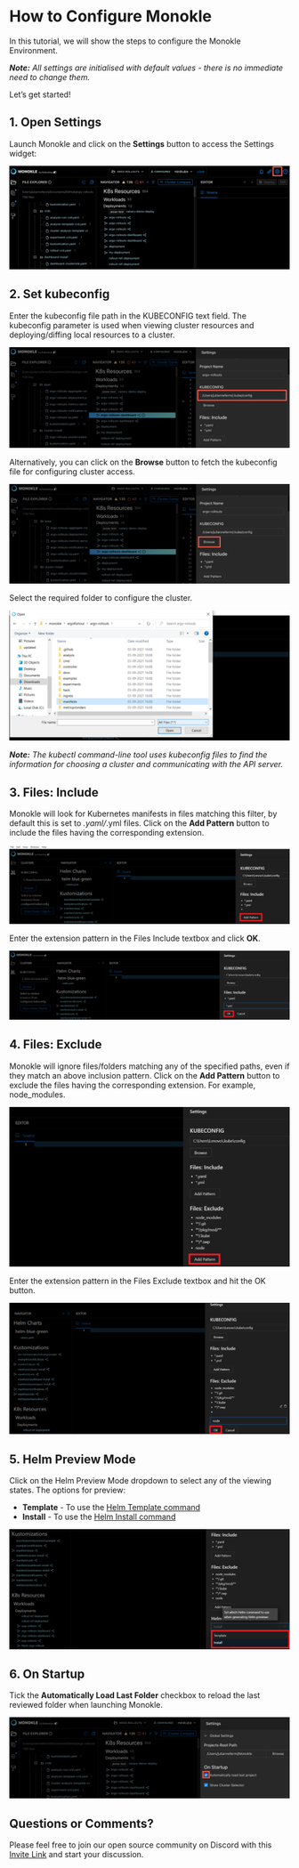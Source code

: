 # How to Configure Monokle

In this tutorial, we will show the steps to configure the Monokle Environment. 

<em>**Note:** All settings are initialised with default values - there is no immediate need to change them. </em>

Let’s get started! 

## **1. Open Settings**

Launch Monokle and click on the **Settings** button to access the Settings widget:

![Settings](img/settings-1-1.5.0.png)

## **2. Set kubeconfig**

Enter the kubeconfig file path in the KUBECONFIG text field. The kubeconfig parameter is used when viewing cluster
resources and deploying/diffing local resources to a cluster.

![Kubeconfig](img/kubeconfig-2-1.5.0.png)

Alternatively, you can click on the **Browse** button to fetch the kubeconfig file for configuring cluster access. 

![Browse](img/browse-3-1.5.0.png)

Select the required folder to configure the cluster. 

![Folders](img/folders-4.png)

<em>**Note:** The kubectl command-line tool uses kubeconfig files to find the information for choosing a cluster and communicating with the API server.</em>

## **3. Files: Include**

Monokle will look for Kubernetes manifests in files matching this filter, by default this is set to *.yaml/*.yml files.
Click on the **Add Pattern** button to include the files having the corresponding extension.

![Add pattern](img/add-pattern-5.png)

Enter the extension pattern in the Files Include textbox and click **OK**. 

![Ok](img/ok-6.png)

## **4. Files: Exclude**

Monokle will ignore files/folders matching any of the specified paths, even if they match an above inclusion pattern.
Click on the **Add Pattern** button to exclude the files having the corresponding extension. For example, node_modules.

![Add pattern](img/add-pattern-7.png)

Enter the extension pattern in the Files Exclude textbox and hit the OK button. 

![Ok](img/ok-8.png)

## **5. Helm Preview Mode**

Click on the Helm Preview Mode dropdown to select any of the viewing states. The options for preview:

- **Template** - To use the [Helm Template command](https://helm.sh/docs/helm/helm_template/)
- **Install** - To use the [Helm Install command](https://helm.sh/docs/helm/helm_install/)

![Helm](img/helm-9.png)

## **6. On Startup**

Tick the **Automatically Load Last Folder** checkbox to reload the last reviewed folder when launching Monokle. 

![Startup](img/startup-10-1.5.0.png)

## **Questions or Comments?**

Please feel free to join our open source community on Discord with this [Invite Link](https://discord.gg/6zupCZFQbe) and start your discussion.
